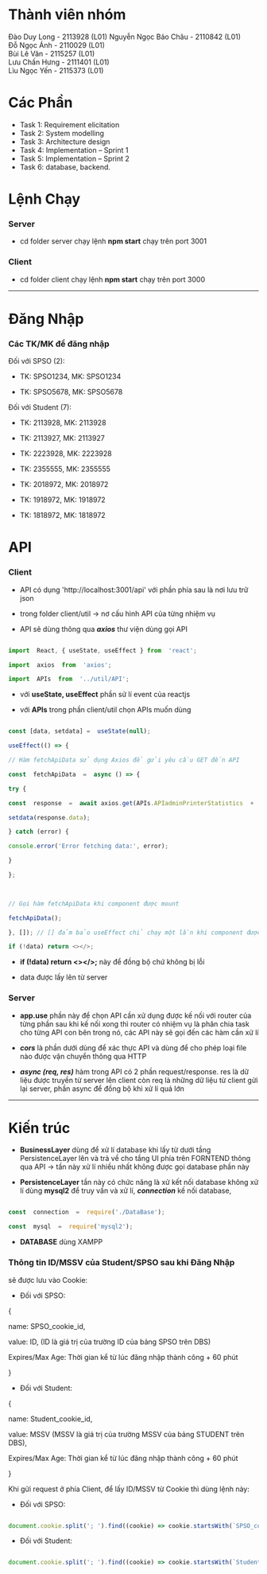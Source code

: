   
 # Thành viên nhóm
Đào Duy Long - 2113928 (L01)
Nguyễn Ngọc Bảo Châu - 2110842 (L01)  
Đỗ Ngọc Ánh - 2110029 (L01)  
Bùi Lê Văn - 2115257 (L01)  
Lưu Chấn Hưng - 2111401 (L01)  
Lìu Ngọc Yến - 2115373 (L01)

# Các Phần
- Task 1: Requirement elicitation
- Task 2: System modelling
- Task 3: Architecture design
- Task 4: Implementation – Sprint 1
- Task 5: Implementation – Sprint 2
- Task 6: database, backend.
  
  
  
  

# Lệnh Chạy

### Server

- cd folder server chạy lệnh **npm start** chạy trên port 3001

### Client

- cd folder client chạy lệnh **npm start** chạy trên port 3000

***


# Đăng Nhập

### Các TK/MK để đăng nhập

Đối với SPSO (2):

- TK: SPSO1234, MK: SPSO1234

- TK: SPSO5678, MK: SPSO5678

Đối với Student (7):

- TK: 2113928, MK: 2113928

- TK: 2113927, MK: 2113927

- TK: 2223928, MK: 2223928

- TK: 2355555, MK: 2355555

- TK: 2018972, MK: 2018972

- TK: 1918972, MK: 1918972

- TK: 1818972, MK: 1818972

  

# API

### Client

- API có dụng 'http://localhost:3001/api' với phần phía sau là nơi lưu trữ json

- trong folder client/util -> nơ cấu hình API của từng nhiệm vụ

- API sẽ dùng thông qua ***axios*** thư viện dùng gọi API

```javascript

import  React, { useState, useEffect } from  'react';

import  axios  from  'axios';

import  APIs  from  '../util/API';

```

- với **useState, useEffect** phần sử lí event của reactjs

- với **APIs** trong phần client/util chọn APIs muốn dùng

```javascript

const [data, setdata] =  useState(null);

useEffect(() => {

// Hàm fetchApiData sử dụng Axios để gửi yêu cầu GET đến API

const  fetchApiData  =  async () => {

try {

const  response  =  await axios.get(APIs.APIadminPrinterStatistics  +  '/TransactionChart');

setdata(response.data);

} catch (error) {

console.error('Error fetching data:', error);

}

};

  

// Gọi hàm fetchApiData khi component được mount

fetchApiData();

}, []); // [] đảm bảo useEffect chỉ chạy một lần khi component được mount

if (!data) return <></>;

```

-  **if (!data) return <></>;** này để đồng bộ chứ không bị lỗi

- data được lấy lên từ server

### Server

-  **app.use** phần này để chọn API cần xử dụng được kế nối với router của từng phần sau khi kế nối xong thì router có nhiệm vụ là phân chia task cho từng API con bên trong nó, các API này sẽ gọi đến các hàm cần xử lí

-  ***cors*** là phần dưới dùng để xác thực API và dùng để cho phép loại file nào được vận chuyển thông qua HTTP

-  ***async (req, res)*** hàm trong API có 2 phần request/response. res là dữ liệu được truyền từ server lên client còn req là những dữ liệu từ client gửi lại server, phần async để đồng bộ khi xử lí quá lớn

***

# Kiến trúc

-  **BusinessLayer** dùng để xử lí database khi lấy từ dưới tầng PersistenceLayer lên và trả về cho tầng UI phía trên FORNTEND thông qua API -> tần này xử lí nhiều nhất không được gọi database phần này

-  **PersistenceLayer** tần này có chức năng là xử kết nối database không xử lí dùng **mysql2** để truy vấn và xử lí, ***connection*** kế nối database,

```javascript

const  connection  =  require('./DataBase');

const  mysql  =  require('mysql2');

```

-  **DATABASE** dùng XAMPP

  




### Thông tin ID/MSSV của Student/SPSO sau khi Đăng Nhập

sẽ được lưu vào Cookie:

- Đối với SPSO:

{

name: SPSO_cookie_id,

value: ID, (ID là giá trị của trường ID của bảng SPSO trên DBS)

Expires/Max Age: Thời gian kể từ lúc đăng nhập thành công + 60 phút

}

- Đối với Student:

{

name: Student_cookie_id,

value: MSSV (MSSV là giá trị của trường MSSV của bảng STUDENT trên DBS),

Expires/Max Age: Thời gian kể từ lúc đăng nhập thành công + 60 phút

}

  

Khi gửi request ở phía Client, để lấy ID/MSSV từ Cookie thì dùng lệnh này:

- Đối với SPSO:

``` javascript

document.cookie.split('; ').find((cookie) => cookie.startsWith(`SPSO_cookie_id=`)).split('=')[1]

```

- Đối với Student:

``` javascript

document.cookie.split('; ').find((cookie) => cookie.startsWith(`Student_cookie_id=`)).split('=')[1]

```